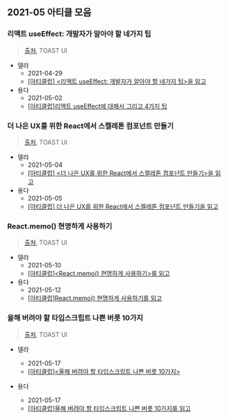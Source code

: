 ## 2021-05 아티클 모음

### 리액트 useEffect: 개발자가 알아야 할 네가지 팁

> [출처](https://ui.toast.com/weekly-pick/ko_20200916), TOAST UI

- 델라
  - 2021-04-29
  - [[아티클럽] <리액트 useEffect: 개발자가 알아야 할 네가지 팁>을 읽고](https://blog.naver.com/diddnjs02/222328550163)
- 용다
  - 2021-05-02
  - [[아티클럽]리액트 useEffect에 대해서 그리고 4가지 팁](https://juyoungpark718.github.io/posts/138)

### 더 나은 UX를 위한 React에서 스켈레톤 컴포넌트 만들기

> [출처](https://ui.toast.com/weekly-pick/ko_20201110), TOAST UI

- 델라
  - 2021-05-04
  - [[아티클럽] <더 나은 UX를 위한 React에서 스켈레톤 컴포넌트 만들기>을 읽고](https://blog.naver.com/diddnjs02/222338229212)
- 용다
  - 2021-05-05
  - [[아티클럽] 더 나은 UX를 위한 React에서 스켈레톤 컴포넌트 만들기을 읽고](https://juyoungpark718.github.io/posts/139)

### React.memo() 현명하게 사용하기

> [출처](https://ui.toast.com/weekly-pick/ko_20190731), TOAST UI

- 델라
  - 2021-05-10
  - [[아티클럽]<React.memo() 현명하게 사용하기>를 읽고](https://blog.naver.com/diddnjs02/222345715688)
- 용다
  - 2021-05-12
  - [[아티클럽]React.memo() 현명하게 사용하기를 읽고](https://juyoungpark718.github.io/posts/140)

### 올해 버려야 할 타입스크립트 나쁜 버릇 10가지

> [출처](https://ui.toast.com/weekly-pick/ko_20210217), TOAST UI

- 델라

  - 2021-05-17
  - [[아티클럽]<올해 버려야 할 타입스크립트 나쁜 버릇 10가지>](https://blog.naver.com/diddnjs02/222355072957)

- 용다
  - 2021-05-17
  - [[아티클럽]올해 버려야 할 타입스크립트 나쁜 버릇 10가지를 읽고](https://juyoungpark718.github.io/posts/142)
